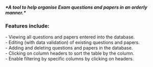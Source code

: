 <h5>*A tool to help organise Exam questions and papers in an orderly manner.*</h5>

<h3>Features include:</h3>
- Viewing all questions and papers entered into the database.</br>
- Editing (with data validation) of existing questions and papers.</br>
- Adding and deleting questions and papers in the database.</br>
- Clicking on column headers to sort the table by the column.</br>
- Enable filtering by specific columns by clicking on headers.</br>
